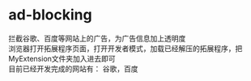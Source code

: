 # ad-blocking
拦截谷歌、百度等网站上的广告，为广告信息加上透明度  
浏览器打开拓展程序页面，打开开发者模式，加载已经解压的拓展程序，把MyExtension文件夹加入进去即可  
目前已经开发完成的网站有：
谷歌，百度
